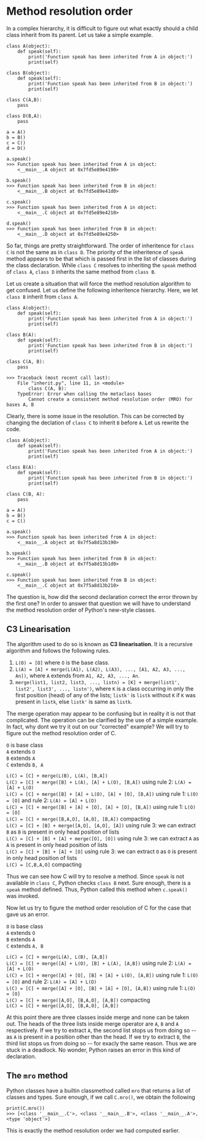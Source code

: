 # Method resolution order

In a complex hierarchy, it is difficult to figure out what exactly should a child class inherit from its parent. Let us take a simple example.

    class A(object):
        def speak(self):
            print('Function speak has been inherited from A in object:')
            print(self)
            
    class B(object):
        def speak(self):
            print('Function speak has been inherited from B in object:')
            print(self)
            
    class C(A,B):
        pass
        
    class D(B,A):
        pass
        
    a = A()
    b = B()
    c = C()
    d = D()
    
    a.speak()
    >>> Function speak has been inherited from A in object:
        <__main__.A object at 0x7fd5e89e4190>
        
    b.speak()
    >>> Function speak has been inherited from B in object:
        <__main__.B object at 0x7fd5e89e41d0>

    c.speak()
    >>> Function speak has been inherited from A in object:
        <__main__.C object at 0x7fd5e89e4210>

    d.speak()
    >>> Function speak has been inherited from B in object:
        <__main__.D object at 0x7fd5e89e4250>
        
So far, things are pretty straightforward. The order of inheritence for `class C` is not the same as in `class D`. The priority of the inheritence of `speak` method appears to be that which is passed first in the list of classes during the class declaration. While `class C` resolves to inheriting the `speak` method of `class A`, `class D` inherits the same method from `class B`.

Let us create a situation that will force the method resolution algorithm to get confused. Let us define the following inheritence hierarchy. Here, we let `class B` inherit from `class A`.

    class A(object):
        def speak(self):
            print('Function speak has been inherited from A in object:')
            print(self)
        
    class B(A):
        def speak(self):
            print('Function speak has been inherited from B in object:')
            print(self)

    class C(A, B):
        pass
        
    >>> Traceback (most recent call last):
        File "inherit.py", line 11, in <module>
            class C(A, B):
        TypeError: Error when calling the metaclass bases
            Cannot create a consistent method resolution order (MRO) for bases A, B

Clearly, there is some issue in the resolution. This can be corrected by changing the declation of `class C` to inherit `B` before `A`. Let us rewrite the code.

    class A(object):
        def speak(self):
            print('Function speak has been inherited from A in object:')
            print(self)

    class B(A):
        def speak(self):
            print('Function speak has been inherited from B in object:')
            print(self)

    class C(B, A):
        pass

    a = A()
    b = B()
    c = C()

    a.speak()
    >>> Function speak has been inherited from A in object:
        <__main__.A object at 0x7f5a8d13b190>

    b.speak()
    >>> Function speak has been inherited from B in object:
        <__main__.B object at 0x7f5a8d13b1d0>

    c.speak()
    >>> Function speak has been inherited from B in object:
        <__main__.C object at 0x7f5a8d13b210>

The question is, how did the second declaration correct the error thrown by the first one? In order to answer that question we will have to understand the method resolution order of Python's new-style classes.

## C3 Linearisation

The algorithm used to do so is known as **C3 linearisation**. It is a recursive algorithm and follows the following rules.

1. `L(O) = [O]` where `O` is the base class.
2. `L(A) = [A] + merge(L(A1), L(A2), L(A3), ..., [A1, A2, A3, ..., An])`, where `A` extends from `A1, A2, A3, ..., An`.
3. `merge(list1, list2, list3, ..., listn) = [K] + merge(list1', list2', list3', ..., listn')`, where `K` is a class occurring in only the first position (head) of any of the lists; `listk'` is `listk` without `K` if `K` was present in `listk`, else `listk'` is same as `listk`.

The merge operation may appear to be confusing but in reality it is not that complicated. The operation can be clarified by the use of a simple example. In fact, why dont we try it out on our "corrected" example? We will try to figure out the method resolution order of C.

`O` is base class  
`A` extends `O`  
`B` extends `A`  
`C` extends `B, A`
    
`L(C) = [C] + merge(L(B), L(A), [B,A])`  
`L(C) = [C] + merge([B] + L(A), [A] + L(O), [B,A])` using rule 2: `L(A) = [A] + L(O)`  
`L(C) = [C] + merge([B] + [A] + L(O), [A] + [O], [B,A])` using rule 1: `L(O) = [O]` and rule 2: `L(A) = [A] + L(O)`  
`L(C) = [C] + merge([B] + [A] + [O], [A] + [O], [B,A])` using rule 1: `L(O) = [O]`  
`L(C) = [C] + merge([B,A,O], [A,O], [B,A])` compacting  
`L(C) = [C] + [B] + merge([A,O], [A,O], [A])` using rule 3: we can extract `B` as `B` is present in only head position of lists  
`L(C) = [C] + [B] + [A] + merge([O], [O])` using rule 3: we can extract `A` as `A` is present in only head position of lists  
`L(C) = [C] + [B] + [A] + [O]`  using rule 3: we can extract `O` as `O` is present in only head position of lists  
`L(C) = [C,B,A,O]` compacting  

Thus we can see how C will try to resolve a method. Since `speak` is not available in `class C`, Python checks `class B` next. Sure enough, there is a `speak` method defined. Thus, Python called this method when `c.speak()` was invoked.

Now let us try to figure the method order resolution of C for the case that gave us an error.

`O` is base class  
`A` extends `O`  
`B` extends `A`  
`C` extends `A, B`
    
`L(C) = [C] + merge(L(A), L(B), [A,B])`  
`L(C) = [C] + merge([A] + L(O), [B] + L(A), [A,B])` using rule 2: `L(A) = [A] + L(O)`  
`L(C) = [C] + merge([A] + [O], [B] + [A] + L(O), [A,B])` using rule 1: `L(O) = [O]` and rule 2: `L(A) = [A] + L(O)`  
`L(C) = [C] + merge([A] + [O], [B] + [A] + [O], [A,B])` using rule 1: `L(O) = [O]`  
`L(C) = [C] + merge([A,O], [B,A,O], [A,B])` compacting  
`L(C) = [C] + merge([A,O], [B,A,O], [A,B])`

At this point there are three classes inside merge and none can be taken out. The heads of the three lists inside merge operator are `A`, `B` and `A` respectively. If we try to extract `A`, the second list stops us from doing so -- as `A` is present in a position other than the head. If we try to extract `B`, the third list stops us from doing so -- for exacly the same reason. Thus we are stuck in a deadlock. No wonder, Python raises an error in this kind of declaration.

## The `mro` method

Python classes have a builtin classmethod called `mro` that returns a list of classes and types. Sure enough, if we call `C.mro()`, we obtain the following

    print(C.mro())
    >>> [<class '__main__.C'>, <class '__main__.B'>, <class '__main__.A'>, <type 'object'>]

This is exactly the method resolution order we had computed earlier.
